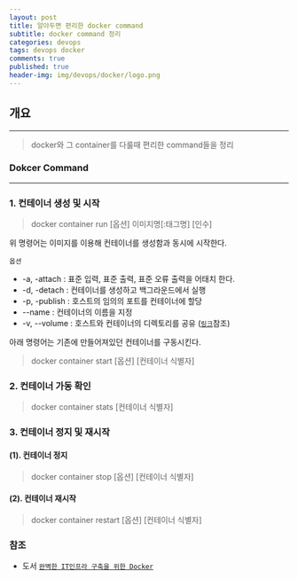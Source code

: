 ```yaml
---
layout: post
title: 알아두면 편리한 docker command
subtitle: docker command 정리
categories: devops
tags: devops docker
comments: true
published: true
header-img: img/devops/docker/logo.png
---
```


## 개요
---
> docker와 그 container를 다룰때 편리한 command들을 정리

<p>


</p>

### Dokcer Command

---

### 1. 컨테이너 생성 및 시작

> docker container run [옵션] 이미지명[:태그명] [인수]

위 명령어는 이미지를 이용해 컨테이너를 생성함과 동시에 시작한다.

`옵션`

* -a, -attach : 표준 입력, 표준 출력, 표준 오류 출력을 어태치 한다.
* -d, -detach : 컨테이너를 생성하고 백그라운드에서 실행
* -p, -publish : 호스트의 임의의 포트를 컨테이너에 할당
* --name : 컨테이너의 이름을 지정
* -v, --volume : 호스트와 컨테이너의 디렉토리를 공유 ([`링크`](https://zunoxi.tistory.com/50?category=871486)참조)


아래 명령어는 기존에 만들어져있던 컨테이너를 구동시킨다.

> docker container start [옵션] [컨테이너 식별자]



### 2. 컨테이너 가동 확인

> docker container stats [컨테이너 식별자]


### 3. 컨테이너 정지 및 재시작


#### (1). 컨테이너 정지

> docker container stop [옵션] [컨테이너 식별자]

#### (2). 컨테이너 재시작

> docker container restart [옵션] [컨테이너 식별자]






### 참조

- 도서 [`완벽한 IT인프라 구축을 위한 Docker`](http://www.yes24.com/Product/Goods/64728692)